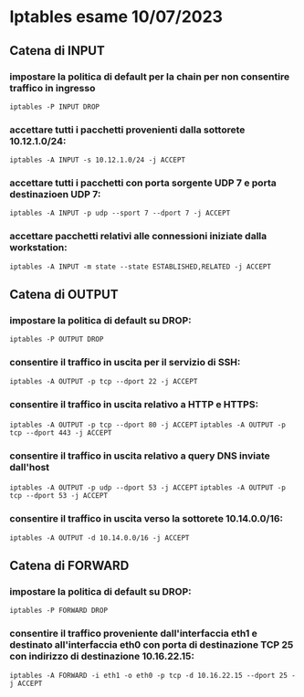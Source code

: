 # Iptables esame 10/07/2023

## Catena di INPUT

### impostare la politica di default per la chain per non consentire traffico in ingresso
`iptables -P INPUT DROP`

### accettare tutti i pacchetti provenienti dalla sottorete 10.12.1.0/24:
`iptables -A INPUT -s 10.12.1.0/24 -j ACCEPT`

### accettare tutti i pacchetti con porta sorgente UDP 7 e porta destinazioen UDP 7:
`iptables -A INPUT -p udp --sport 7 --dport 7 -j ACCEPT`

### accettare pacchetti relativi alle connessioni iniziate dalla workstation:
`iptables -A INPUT -m state --state ESTABLISHED,RELATED -j ACCEPT`

## Catena di OUTPUT

### impostare la politica di default su DROP:
`iptables -P OUTPUT DROP`

### consentire il traffico in uscita per il servizio di SSH:
`iptables -A OUTPUT -p tcp --dport 22 -j ACCEPT`

### consentire il traffico in uscita relativo a HTTP e HTTPS:
`iptables -A OUTPUT -p tcp --dport 80 -j ACCEPT`
`iptables -A OUTPUT -p tcp --dport 443 -j ACCEPT`

### consentire il traffico in uscita relativo a query DNS inviate dall'host
`iptables -A OUTPUT -p udp --dport 53 -j ACCEPT`
`iptables -A OUTPUT -p tcp --dport 53 -j ACCEPT`

### consentire il traffico in uscita verso la sottorete 10.14.0.0/16:
`iptables -A OUTPUT -d 10.14.0.0/16 -j ACCEPT`

## Catena di FORWARD

### impostare la politica di default su DROP:
`iptables -P FORWARD DROP`

### consentire il traffico proveniente dall'interfaccia eth1 e destinato all'interfaccia eth0 con porta di destinazione TCP 25 con indirizzo di destinazione 10.16.22.15:
`iptables -A FORWARD -i eth1 -o eth0 -p tcp -d 10.16.22.15 --dport 25 -j ACCEPT`